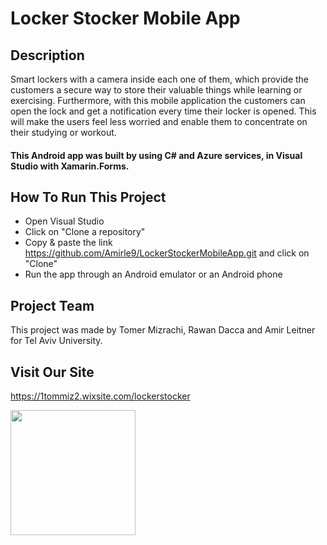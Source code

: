 # Locker Stocker Mobile App



## Description

Smart lockers with a camera inside each one of them, which provide the customers a secure way to store their valuable things while learning or exercising. Furthermore, with this mobile application the customers can open the lock and get a notification every time their locker is opened. This will make the users feel less worried and enable them to concentrate on their studying or workout.

#### This Android app was built by using C# and Azure services, in Visual Studio with Xamarin.Forms.

## How To Run This Project

* Open Visual Studio
* Click on "Clone a repository"
* Copy & paste the link https://github.com/Amirle9/LockerStockerMobileApp.git and click on "Clone"
* Run the app through an Android emulator or an Android phone

## Project Team

This project was made by Tomer Mizrachi, Rawan Dacca and Amir Leitner for Tel Aviv University.

## Visit Our Site
https://1tommiz2.wixsite.com/lockerstocker

<img src="https://user-images.githubusercontent.com/72312417/131371494-592f4142-7763-49b6-adae-5372d2d3a5de.JPG" width="200" />

